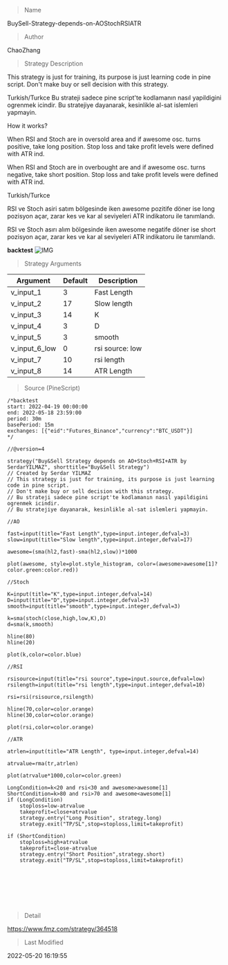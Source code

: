 
> Name

BuySell-Strategy-depends-on-AOStochRSIATR

> Author

ChaoZhang

> Strategy Description

This strategy is just for training, its purpose is just learning code in pine script.
Don't make buy or sell decision with this strategy.

Turkish/Turkce
Bu strateji sadece pine script'te kodlamanın nasıl yapildigini ogrenmek icindir.
Bu stratejiye dayanarak, kesinlikle al-sat islemleri yapmayin.

How it works?

When RSI and Stoch are in oversold area and if awesome osc. turns positive, take long position. Stop loss and take profit levels were defined with ATR ind.

When RSI and Stoch are in overbought are and if awesome osc. turns negative, take short position. Stop loss and take profit levels were defined with ATR ind.

Turkish/Turkce

RSI ve Stoch asiri satım bölgesinde iken awesome pozitife döner ise long pozisyon açar, zarar kes ve kar al seviyeleri ATR indikatoru ile tanımlandı.

RSI ve Stoch asırı alım bölgesinde iken awesome negatife döner ise short pozisyon açar, zarar kes ve kar al seviyeleri ATR indikatoru ile tanımlandı.


**backtest**
 ![IMG](https://www.fmz.com/upload/asset/12d6d36c626f331a198.png) 

> Strategy Arguments



|Argument|Default|Description|
|----|----|----|
|v_input_1|3|Fast Length|
|v_input_2|17|Slow length|
|v_input_3|14|K|
|v_input_4|3|D|
|v_input_5|3|smooth|
|v_input_6_low|0|rsi source: low|high|close|open|hl2|hlc3|hlcc4|ohlc4|
|v_input_7|10|rsi length|
|v_input_8|14|ATR Length|


> Source (PineScript)

``` pinescript
/*backtest
start: 2022-04-19 00:00:00
end: 2022-05-18 23:59:00
period: 30m
basePeriod: 15m
exchanges: [{"eid":"Futures_Binance","currency":"BTC_USDT"}]
*/

//@version=4

strategy("Buy&Sell Strategy depends on AO+Stoch+RSI+ATR by SerdarYILMAZ", shorttitle="Buy&Sell Strategy")
// Created by Serdar YILMAZ
// This strategy is just for training, its purpose is just learning code in pine script.
// Don't make buy or sell decision with this strategy.
// Bu strateji sadece pine script'te kodlamanın nasıl yapildigini ogrenmek icindir.
// Bu stratejiye dayanarak, kesinlikle al-sat islemleri yapmayin.

//AO

fast=input(title="Fast Length",type=input.integer,defval=3)
slow=input(title="Slow length",type=input.integer,defval=17)

awesome=(sma(hl2,fast)-sma(hl2,slow))*1000

plot(awesome, style=plot.style_histogram, color=(awesome>awesome[1]?color.green:color.red))

//Stoch

K=input(title="K",type=input.integer,defval=14)
D=input(title="D",type=input.integer,defval=3)
smooth=input(title="smooth",type=input.integer,defval=3)

k=sma(stoch(close,high,low,K),D)
d=sma(k,smooth)

hline(80)
hline(20)

plot(k,color=color.blue)

//RSI

rsisource=input(title="rsi source",type=input.source,defval=low)
rsilength=input(title="rsi length",type=input.integer,defval=10)

rsi=rsi(rsisource,rsilength)

hline(70,color=color.orange)
hline(30,color=color.orange)

plot(rsi,color=color.orange)

//ATR

atrlen=input(title="ATR Length", type=input.integer,defval=14)

atrvalue=rma(tr,atrlen)

plot(atrvalue*1000,color=color.green)

LongCondition=k<20 and rsi<30 and awesome>awesome[1]
ShortCondition=k>80 and rsi>70 and awesome<awesome[1]
if (LongCondition)
    stoploss=low-atrvalue
    takeprofit=close+atrvalue
    strategy.entry("Long Position", strategy.long)
    strategy.exit("TP/SL",stop=stoploss,limit=takeprofit)
    
if (ShortCondition)
    stoploss=high+atrvalue
    takeprofit=close-atrvalue
    strategy.entry("Short Position",strategy.short)
    strategy.exit("TP/SL",stop=stoploss,limit=takeprofit)
    
    

    
    



```

> Detail

https://www.fmz.com/strategy/364518

> Last Modified

2022-05-20 16:19:55
